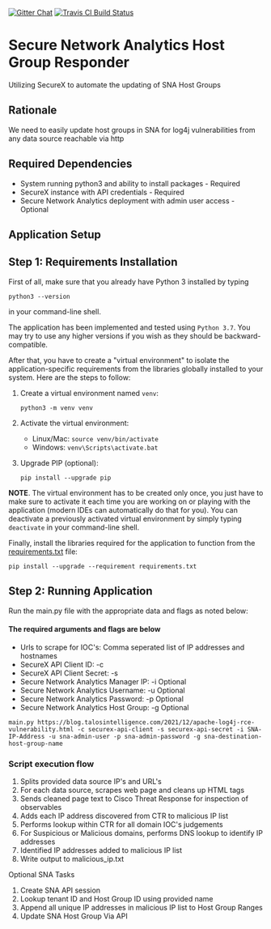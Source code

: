 [![Gitter Chat](https://img.shields.io/badge/gitter-join%20chat-brightgreen.svg)](https://gitter.im/CiscoSecurity/Threat-Response "Gitter Chat")
[![Travis CI Build Status](https://travis-ci.com/CiscoSecurity/tr-05-serverless-relay.svg?branch=develop)](https://travis-ci.com/CiscoSecurity/tr-05-serverless-relay)

# Secure Network Analytics Host Group Responder

Utilizing SecureX to automate the updating of SNA Host Groups


## Rationale

We need to easily update host groups in SNA for log4j vulnerabilities from any data source reachable via http

## Required Dependencies

* System running python3 and ability to install packages - Required
* SecureX instance with API credentials - Required
* Secure Network Analytics deployment with admin user access - Optional

## Application Setup


## Step 1: Requirements Installation

First of all, make sure that you already have Python 3 installed by typing
```
python3 --version
```
in your command-line shell.

The application has been implemented and tested using `Python 3.7`. You may try
to use any higher versions if you wish as they should be backward-compatible.

After that, you have to create a "virtual environment" to isolate the
application-specific requirements from the libraries globally installed to your
system. Here are the steps to follow:

1. Create a virtual environment named `venv`:

   `python3 -m venv venv`

2. Activate the virtual environment:
   - Linux/Mac: `source venv/bin/activate`
   - Windows: `venv\Scripts\activate.bat`

3. Upgrade PIP (optional):

   `pip install --upgrade pip`

**NOTE**. The virtual environment has to be created only once, you just have
to make sure to activate it each time you are working on or playing with the
application (modern IDEs can automatically do that for you). You can deactivate
a previously activated virtual environment by simply typing `deactivate` in
your command-line shell.

Finally, install the libraries required for the application to function from
the [requirements.txt](requirements.txt) file:

```
pip install --upgrade --requirement requirements.txt
```

## Step 2: Running Application

Run the main.py file with the appropriate data and flags as noted below:

#### The required arguments and flags are below

 * Urls to scrape for IOC's: Comma seperated list of IP addresses and hostnames
 * SecureX API Client ID: -c 
 * SecureX API Client Secret: -s 
 * Secure Network Analytics Manager IP: -i Optional
 * Secure Network Analytics Username: -u Optional
 * Secure Network Analytics Password: -p Optional
 * Secure Network Analytics Host Group: -g Optional

```
main.py https://blog.talosintelligence.com/2021/12/apache-log4j-rce-vulnerability.html -c securex-api-client -s securex-api-secret -i SNA-IP-Address -u sna-admin-user -p sna-admin-password -g sna-destination-host-group-name
```

### Script execution flow

1. Splits provided data source IP's and URL's
2. For each data source, scrapes web page and cleans up HTML tags
3. Sends cleaned page text to Cisco Threat Response for inspection of observables
4. Adds each IP address discovered from CTR to malicious IP list
5. Performs lookup within CTR for all domain IOC's judgements
6. For Suspicious or Malicious domains, performs DNS lookup to identify IP addresses
7. Identified IP addresses added to malicious IP list
8. Write output to malicious_ip.txt

Optional SNA Tasks

1. Create SNA API session
2. Lookup tenant ID and Host Group ID using provided name
3. Append all unique IP addresses in malicious IP list to Host Group Ranges
4. Update SNA Host Group Via API
 
